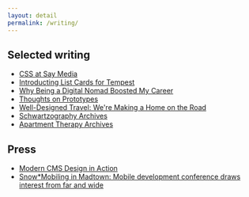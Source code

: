 ```yaml
---
layout: detail
permalink: /writing/
---
```


<h2 class="m-subhead">Selected writing</h2>
<ul>
  <li><a href="http://www.saydaily.com/2014/09/css-at-say-media">CSS at Say Media</a></li>
  <li><a href="http://www.saydaily.com/2014/11/list-cards-for-tempest">Introducting List Cards for Tempest</a></li>
  <li><a href="http://schwartzography.com/why-being-a-digital-nomad-has-boosted-my- <li>career/">Why Being a Digital Nomad Boosted My Career</a></li>
  <li><a href="http://schwartzography.com/prototype-camp/">Thoughts on Prototypes</a></li>
  <li><a href="http://www.apartmenttherapy.com/well-designed-travel-making-a-163949">Well-Designed Travel: We're Making a Home on the Road</a></li>
  <li><a href="http://schwartzography.com">Schwartzography Archives</a></li>
  <li><a href="http://www.apartmenttherapy.com/authors/smith">Apartment Therapy Archives</a></li>
</ul>

<h2 class="m-subhead">Press</h2>

<ul>
  <li><a href="http://www.saydaily.com/2014/09/saymedia-at-sassconf">Modern CMS Design in Action</a></li>
  <li><a href="http://www.ibmadison.com/In-Business-Madison/January-2013/SnowMobiling-in-Madtown-Mobile-development-conference-draws-interest-from-far-and-wide/">Snow*Mobiling in Madtown: Mobile development conference draws interest from far and wide</a></li>
</ul>